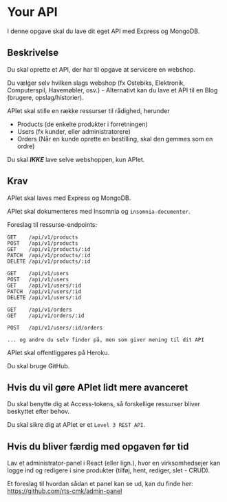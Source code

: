 # Your API

I denne opgave skal du lave dit eget API med Express og MongoDB.

## Beskrivelse

Du skal oprette et API, der har til opgave at servicere en webshop.

Du vælger selv hvilken slags webshop (fx Ostebiks, Elektronik, Computerspil, Havemøbler, osv.) - Alternativt kan du lave et API til en Blog (brugere, opslag/historier).

APIet skal stille en række ressurser til rådighed, herunder

- Products (de enkelte produkter i forretningen)
- Users (fx kunder, eller administratorere)
- Orders (Når en kunde oprette en bestilling, skal den gemmes som en ordre)

Du skal ***IKKE*** lave selve webshoppen, kun APIet.

## Krav

APIet skal laves med Express og MongoDB.

APIet skal dokumenteres med Insomnia og `insomnia-documenter`.

Foreslag til ressurse-endpoints:

```
GET    /api/v1/products
POST   /api/v1/products
GET    /api/v1/products/:id
PATCH  /api/v1/products/:id
DELETE /api/v1/products/:id

GET    /api/v1/users
POST   /api/v1/users
GET    /api/v1/users/:id
PATCH  /api/v1/users/:id
DELETE /api/v1/users/:id

GET    /api/v1/orders
GET    /api/v1/orders/:id

POST   /api/v1/users/:id/orders

... og andre du selv finder på, men som giver mening til dit API
```

APIet skal offentliggøres på Heroku.

Du skal bruge GitHub.

## Hvis du vil gøre APIet lidt mere avanceret

Du skal benytte dig at Access-tokens, så forskellige ressurser bliver beskyttet efter behov.

Du skal sikre dig at APIet er et `Level 3 REST API`.

## Hvis du bliver færdig med opgaven før tid

Lav et administrator-panel i React (eller lign.), hvor en virksomhedsejer kan logge ind og redigere i sine produkter (tilføj, hent, rediger, slet - CRUD).

Et foreslag til hvordan sådan et panel kan se ud, kan du finde her: https://github.com/rts-cmk/admin-panel
